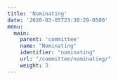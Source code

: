 ```yaml
---
title: 'Nominating'
date: '2020-03-05T23:38:29-0500'
menu:
  main:
    parent: 'committee'
    name: "Nominating"
    identifier: "nominating"
    url: "/committee/nominating/"
    weight: 3
---
```

